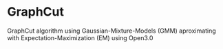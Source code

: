 # GraphCut


GraphCut algorithm using Gaussian-Mixture-Models (GMM) aproximating with Expectation-Maximization (EM) using Open3.0
